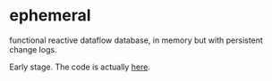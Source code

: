 ephemeral
=========

functional reactive dataflow database, in memory but with persistent change logs.

Early stage. The code is actually [here](https://github.com/JeanHuguesRobert/l8/blob/master/test/vote.js).

